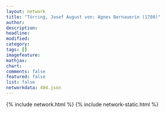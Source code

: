 ```yaml
---
layout: network
title: "Törring, Josef August von: Agnes Bernauerin (1780)"
author:
description:
headline:
modified:
category:
tags: []
imagefeature: 
mathjax: 
chart: 
comments: false
featured: false
list: false
networkdata: 404.json
---
```

{% include network.html %}
{% include network-static.html %}
